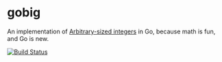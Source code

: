 gobig
=====

An implementation of [Arbitrary-sized integers][1] in Go, because math is fun,
and Go is new.

[![Build Status](https://secure.travis-ci.org/haldean/gobig.png)](http://travis-ci.org/haldean/gobig)

[1]: http://en.wikipedia.org/wiki/Arbitrary-precision_arithmetic
